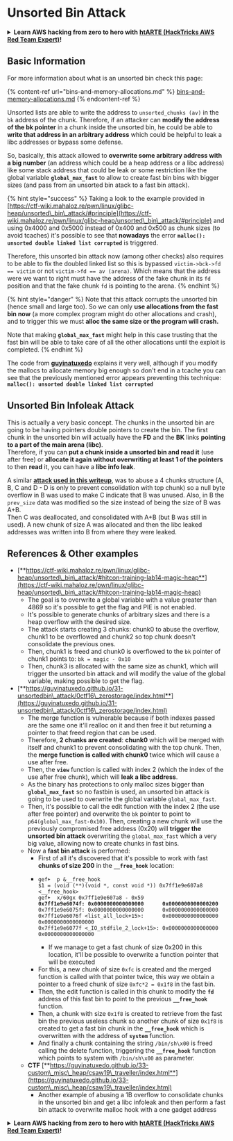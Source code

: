 # Unsorted Bin Attack

<details>

<summary><strong>Learn AWS hacking from zero to hero with</strong> <a href="https://training.hacktricks.xyz/courses/arte"><strong>htARTE (HackTricks AWS Red Team Expert)</strong></a><strong>!</strong></summary>

Other ways to support HackTricks:

* If you want to see your **company advertised in HackTricks** or **download HackTricks in PDF** Check the [**SUBSCRIPTION PLANS**](https://github.com/sponsors/carlospolop)!
* Get the [**official PEASS & HackTricks swag**](https://peass.creator-spring.com)
* Discover [**The PEASS Family**](https://opensea.io/collection/the-peass-family), our collection of exclusive [**NFTs**](https://opensea.io/collection/the-peass-family)
* **Join the** 💬 [**Discord group**](https://discord.gg/hRep4RUj7f) or the [**telegram group**](https://t.me/peass) or **follow** us on **Twitter** 🐦 [**@hacktricks\_live**](https://twitter.com/hacktricks\_live)**.**
* **Share your hacking tricks by submitting PRs to the** [**HackTricks**](https://github.com/carlospolop/hacktricks) and [**HackTricks Cloud**](https://github.com/carlospolop/hacktricks-cloud) github repos.

</details>

## Basic Information

For more information about what is an unsorted bin check this page:

{% content-ref url="bins-and-memory-allocations.md" %}
[bins-and-memory-allocations.md](bins-and-memory-allocations.md)
{% endcontent-ref %}

Unsorted lists are able to write the address to `unsorted_chunks (av)` in the `bk` address of the chunk. Therefore, if an attacker can **modify the address of the bk pointer** in a chunk inside the unsorted bin, he could be able to **write that address in an arbitrary address** which could be helpful to leak a libc addresses or bypass some defense.

So, basically, this attack allowed to **overwrite some arbitrary address with a big number** (an address which could be a heap address or a libc address) like some stack address that could be leak or some restriction like the global variable **`global_max_fast`** to allow to create fast bin bins with bigger sizes (and pass from an unsorted bin atack to a fast bin attack).

{% hint style="success" %}
Taking a look to the example provided in [https://ctf-wiki.mahaloz.re/pwn/linux/glibc-heap/unsorted\_bin\_attack/#principle](https://ctf-wiki.mahaloz.re/pwn/linux/glibc-heap/unsorted\_bin\_attack/#principle) and using 0x4000 and 0x5000 instead of 0x400 and 0x500 as chunk sizes (to avoid tcaches) it's possible to see that **nowadays** the error **`malloc(): unsorted double linked list corrupted`** is triggered.

Therefore, this unsorted bin attack now (among other checks) also requires to be able to fix the doubled linked list so this is bypassed `victim->bck->fd == victim` or not `victim->fd == av (arena)`. Which means that the address were we want to right must have the address of the fake chunk in its `fd` position and that the fake chunk `fd` is pointing to the arena.
{% endhint %}

{% hint style="danger" %}
Note that this attack corrupts the unsorted bin (hence small and large too). So we can only **use allocations from the fast bin now** (a more complex program might do other allocations and crash), and to trigger this we must **alloc the same size or the program will crash.**

Note that making **`global_max_fast`** might help in this case trusting that the fast bin will be able to take care of all the other allocations until the exploit is completed.
{% endhint %}

The code from [**guyinatuxedo**](https://guyinatuxedo.github.io/31-unsortedbin\_attack/unsorted\_explanation/index.html) explains it very well, although if you modify the mallocs to allocate memory big enough so don't end in a tcache you can see that the previously mentioned error appears preventing this technique: **`malloc(): unsorted double linked list corrupted`**

## Unsorted Bin Infoleak Attack

This is actually a very basic concept. The chunks in the unsorted bin are going to be having pointers double pointers to create the bin. The first chunk in the unsorted bin will actually have the **FD** and the **BK** links **pointing to a part of the main arena (libc)**.\
Therefore, if you can **put a chunk inside a unsorted bin and read it** (use after free) or **allocate it again without overwriting at least 1 of the pointers** to then **read** it, you can have a **libc info leak**.

A similar [**attack used in this writeup**](https://guyinatuxedo.github.io/33-custom\_misc\_heap/csaw18\_alienVSsamurai/index.html), was to abuse a 4 chunks structure (A, B, C and D - D is only to prevent consolidation with top chunk) so a null byte overflow in B was used to make C indicate that B was unused. Also, in B the `prev_size` data was modified so the size instead of being the size of B was A+B.\
Then C was deallocated, and consolidated with A+B (but B was still in used). A new chunk of size A was allocated and then the libc leaked addresses was written into B from where they were leaked.

## References & Other examples

* [**https://ctf-wiki.mahaloz.re/pwn/linux/glibc-heap/unsorted\_bin\_attack/#hitcon-training-lab14-magic-heap**](https://ctf-wiki.mahaloz.re/pwn/linux/glibc-heap/unsorted\_bin\_attack/#hitcon-training-lab14-magic-heap)
  * The goal is to overwrite a global variable with a value greater than 4869 so it's possible to get the flag and PIE is not enabled.
  * It's possible to generate chunks of arbitrary sizes and there is a heap overflow with the desired size.
  * The attack starts creating 3 chunks: chunk0 to abuse the overflow, chunk1 to be overflowed and chunk2 so top chunk doesn't consolidate the previous ones.
  * Then, chunk1 is freed and chunk0 is overflowed to the `bk` pointer of chunk1 points to: `bk = magic - 0x10`
  * Then, chunk3 is allocated with the same size as chunk1, which will trigger the unsorted bin attack and will modify the value of the global variable, making possible to get the flag.
* [**https://guyinatuxedo.github.io/31-unsortedbin\_attack/0ctf16\_zerostorage/index.html**](https://guyinatuxedo.github.io/31-unsortedbin\_attack/0ctf16\_zerostorage/index.html)
  * The merge function is vulnerable because if both indexes passed are the same one it'll realloc on it and then free it but returning a pointer to that freed region that can be used.
  * Therefore, **2 chunks are created**: **chunk0** which will be merged with itself and chunk1 to prevent consolidating with the top chunk. Then, the **merge function is called with chunk0**  twice which will cause a use after free.
  * Then, the **`view`** function is called with index 2 (which the index of the use after free chunk), which will **leak a libc address**.
  * As the binary has protections to only malloc sizes bigger than **`global_max_fast`** so no fastbin is used, an unsorted bin attack is going to be used to overwrite the global variable `global_max_fast`.
  * Then, it's possible to call the edit function with the index 2 (the use after free pointer) and overwrite the `bk` pointer to point to `p64(global_max_fast-0x10)`. Then, creating a new chunk will use the previously compromised free address (0x20) will **trigger the unsorted bin attack** overwriting the `global_max_fast` which a very big value, allowing now to create chunks in fast bins.
  * Now a **fast bin attack** is performed:
    * First of all it's discovered that it's possible to work with fast **chunks of size 200** in the **`__free_hook`** location:
    * <pre class="language-c"><code class="lang-c">gef➤  p &#x26;__free_hook
      $1 = (void (**)(void *, const void *)) 0x7ff1e9e607a8 &#x3C;__free_hook>
      gef➤  x/60gx 0x7ff1e9e607a8 - 0x59
      <strong>0x7ff1e9e6074f: 0x0000000000000000      0x0000000000000200
      </strong>0x7ff1e9e6075f: 0x0000000000000000      0x0000000000000000
      0x7ff1e9e6076f &#x3C;list_all_lock+15>:      0x0000000000000000      0x0000000000000000
      0x7ff1e9e6077f &#x3C;_IO_stdfile_2_lock+15>: 0x0000000000000000      0x0000000000000000
      </code></pre>
      * If we manage to get a fast chunk of size 0x200 in this location, it'll be possible to overwrite a function pointer that will be executed
    * For this, a new chunk of size `0xfc` is created and the merged function is called with that pointer twice, this way we obtain a pointer to a freed chunk of size `0xfc*2 = 0x1f8` in the fast bin.
    * Then, the edit function is called in this chunk to modify the **`fd`** address of this fast bin to point to the previous **`__free_hook`** function.
    * Then, a chunk with size `0x1f8` is created to retrieve from the fast bin the previous useless chunk so another chunk of size `0x1f8` is created to get a fast bin chunk in the **`__free_hook`** which is overwritten with the address of **`system`** function.
    * And finally a chunk containing the string `/bin/sh\x00` is freed calling the delete function, triggering the **`__free_hook`** function which points to system with `/bin/sh\x00` as parameter.
  * **CTF** [**https://guyinatuxedo.github.io/33-custom\_misc\_heap/csaw19\_traveller/index.html**](https://guyinatuxedo.github.io/33-custom\_misc\_heap/csaw19\_traveller/index.html)
    * Another example of abusing a 1B overflow to consolidate chunks in the unsorted bin and get a libc infoleak and then perform a fast bin attack to overwrite malloc hook with a one gadget address

<details>

<summary><strong>Learn AWS hacking from zero to hero with</strong> <a href="https://training.hacktricks.xyz/courses/arte"><strong>htARTE (HackTricks AWS Red Team Expert)</strong></a><strong>!</strong></summary>

Other ways to support HackTricks:

* If you want to see your **company advertised in HackTricks** or **download HackTricks in PDF** Check the [**SUBSCRIPTION PLANS**](https://github.com/sponsors/carlospolop)!
* Get the [**official PEASS & HackTricks swag**](https://peass.creator-spring.com)
* Discover [**The PEASS Family**](https://opensea.io/collection/the-peass-family), our collection of exclusive [**NFTs**](https://opensea.io/collection/the-peass-family)
* **Join the** 💬 [**Discord group**](https://discord.gg/hRep4RUj7f) or the [**telegram group**](https://t.me/peass) or **follow** us on **Twitter** 🐦 [**@hacktricks\_live**](https://twitter.com/hacktricks\_live)**.**
* **Share your hacking tricks by submitting PRs to the** [**HackTricks**](https://github.com/carlospolop/hacktricks) and [**HackTricks Cloud**](https://github.com/carlospolop/hacktricks-cloud) github repos.

</details>

